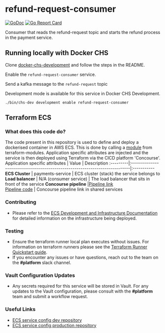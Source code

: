 # refund-request-consumer
[![GoDoc](https://godoc.org/github.com/companieshouse/refund-request-consumer?status.svg)](https://godoc.org/github.com/companieshouse/refund-request-consumer)
[![Go Report Card](https://goreportcard.com/badge/github.com/companieshouse/refund-request-consumer)](https://goreportcard.com/report/github.com/companieshouse/refund-request-consumer)

Consumer that reads the refund-request topic and starts the refund process in the payment service.

## Running locally with Docker CHS
Clone [docker-chs-development](https://github.com/companieshouse/docker-chs-development) and follow the steps in the README.

Enable the `refund-request-consumer` service. 

Send a kafka message to the `refund-request` topic

Development mode is available for this service in Docker CHS Development. 

`./bin/chs-dev development enable refund-request-consumer`

## Terraform ECS
### What does this code do?
The code present in this repository is used to define and deploy a dockerised container in AWS ECS.
This is done by calling a [module](https://github.com/companieshouse/terraform-modules/tree/main/aws/ecs) from terraform-modules. Application specific attributes are injected and the service is then deployed using Terraform via the CICD platform 'Concourse'.
Application specific attributes | Value                                | Description
:---------|:-----------------------------------------------------------------------------|:-----------
**ECS Cluster**        | payments-service                                     | ECS cluster (stack) the service belongs to
**Load balancer** | N/A (consumer service) | The load balancer that sits in front of the service
**Concourse pipeline**     |[Pipeline link](https://ci-platform.companieshouse.gov.uk/teams/team-development/pipelines/refund-request-consumer) <br> [Pipeline code](https://github.com/companieshouse/ci-pipelines/blob/master/pipelines/ssplatform/team-development/refund-request-consumer)                               | Concourse pipeline link in shared services
### Contributing
- Please refer to the [ECS Development and Infrastructure Documentation](https://companieshouse.atlassian.net/wiki/spaces/DEVOPS/pages/4390649858/Copy+of+ECS+Development+and+Infrastructure+Documentation+Updated) for detailed information on the infrastructure being deployed.
### Testing
- Ensure the terraform runner local plan executes without issues. For information on terraform runners please see the [Terraform Runner Quickstart guide](https://companieshouse.atlassian.net/wiki/spaces/DEVOPS/pages/1694236886/Terraform+Runner+Quickstart).
- If you encounter any issues or have questions, reach out to the team on the **#platform** slack channel.
### Vault Configuration Updates
- Any secrets required for this service will be stored in Vault. For any updates to the Vault configuration, please consult with the **#platform** team and submit a workflow request.
### Useful Links
- [ECS service config dev repository](https://github.com/companieshouse/ecs-service-configs-dev)
- [ECS service config production repository](https://github.com/companieshouse/ecs-service-configs-production)